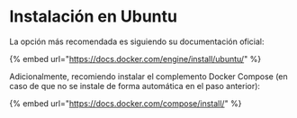 # Instalación en Ubuntu

La opción más recomendada es siguiendo su documentación oficial:

{% embed url="https://docs.docker.com/engine/install/ubuntu/" %}

Adicionalmente, recomiendo instalar el complemento Docker Compose (en caso de que no se instale de forma automática en el paso anterior):

{% embed url="https://docs.docker.com/compose/install/" %}
